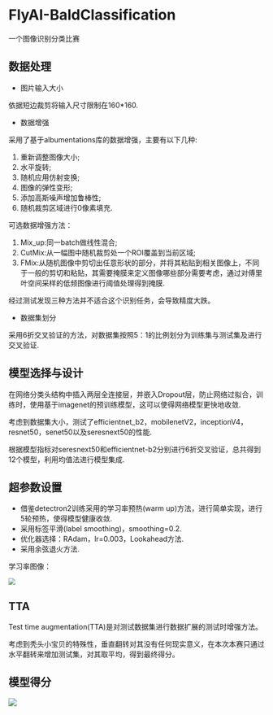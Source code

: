 # FlyAI-BaldClassification

一个图像识别分类比赛

## 数据处理

- 图片输入大小

依据短边裁剪将输入尺寸限制在160*160.

- 数据增强

采用了基于albumentations库的数据增强，主要有以下几种:

1. 重新调整图像大小;
2. 水平旋转;
3. 随机应用仿射变换;
4. 图像的弹性变形;
5. 添加高斯噪声增加鲁棒性;
6. 随机裁剪区域进行0像素填充.

可选数据增强方法：

1. Mix_up:同一batch做线性混合;
2. CutMix:从一幅图中随机裁剪处一个ROI覆盖到当前区域;
3. FMix:从随机图像中剪切出任意形状的部分，并将其粘贴到相关图像上，不同于一般的剪切和粘贴，其需要掩膜来定义图像哪些部分需要考虑，通过对傅里叶空间采样的低频图像进行阈值处理得到掩膜.

经过测试发现三种方法并不适合这个识别任务，会导致精度大跌。

- 数据集划分

采用6折交叉验证的方法，对数据集按照5：1的比例划分为训练集与测试集及进行交叉验证.

## 模型选择与设计

在网络分类头结构中插入两层全连接层，并嵌入Dropout层，防止网络过拟合，训练时，使用基于imagenet的预训练模型，这可以使得网络模型更快地收敛.

考虑到数据集大小，测试了efficientnet_b2，mobilenetV2，inceptionV4，resnet50，senet50以及seresnext50的性能.

 根据模型指标对seresnext50和efficientnet-b2分别进行6折交叉验证，总共得到12个模型，利用均值法进行模型集成.

## 超参数设置

- 借鉴detectron2训练采用的学习率预热(warm up)方法，进行简单实现，进行5轮预热，使得模型健康收敛.
- 采用标签平滑(label smoothing)，smoothing=0.2.
- 优化器选择：RAdam，lr=0.003，Lookahead方法.
- 采用余弦退火方法.

学习率图像：

<img src="E:\my_github\FlyAI-BaldClassification\images\Figure_1.png" style="zoom:80%;" />

## TTA

Test time augmentation(TTA)是对测试数据集进行数据扩展的测试时增强方法。

考虑到秃头小宝贝的特殊性，垂直翻转对其没有任何现实意义，在本次本赛只通过水平翻转来增加测试集，对其取平均，得到最终得分。

## 模型得分

![](E:\my_github\FlyAI-BaldClassification\images\result.png)

